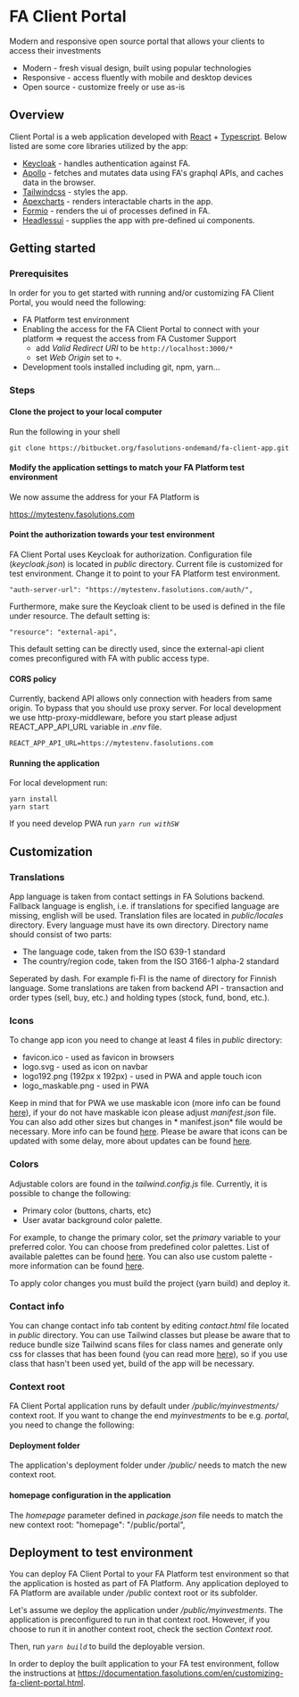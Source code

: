# FA Client Portal

Modern and responsive open source portal that allows your clients to access their investments

* Modern - fresh visual design, built using popular technologies
* Responsive - access fluently with mobile and desktop devices
* Open source - customize freely or use as-is

## Overview

Client Portal is a web application developed with [React](https://reactjs.org/) + [Typescript](https://www.typescriptlang.org/docs/handbook/typescript-from-scratch.html). Below listed are some core libraries utilized by the app:

- [Keycloak](https://www.keycloak.org/docs/latest/securing_apps/index.html#_javascript_adapter) - handles authentication against FA.
- [Apollo](https://www.apollographql.com/docs/react/get-started) - fetches and mutates data using FA's graphql APIs, and caches data in the browser.
- [Tailwindcss](https://tailwindcss.com/docs/installation) - styles the app.
- [Apexcharts](https://apexcharts.com/docs/react-charts/#) - renders interactable charts in the app.
- [Formio](https://github.com/formio/react#readme) - renders the ui of processes defined in FA.
- [Headlessui](https://headlessui.com/) - supplies the app with pre-defined ui components.

## Getting started

### Prerequisites

In order for you to get started with running and/or customizing FA Client Portal, you would need the following:

* FA Platform test environment
* Enabling the access for the FA Client Portal to connect with your platform => request the access from FA Customer Support
    * add *Valid Redirect URI* to be `http://localhost:3000/*`
    * set *Web Origin* set to `+`.
* Development tools installed including git, npm, yarn...


### Steps

#### Clone the project to your local computer

Run the following in your shell

    git clone https://bitbucket.org/fasolutions-ondemand/fa-client-app.git

#### Modify the application settings to match your FA Platform test environment

We now assume the address for your FA Platform is 

https://mytestenv.fasolutions.com

#### Point the authorization towards your test environment

FA Client Portal uses Keycloak for authorization. Configuration file (*keycloak.json*) is located in *public* directory. Current file
is customized for test environment. Change it to point to your FA Platform test environment. 

    "auth-server-url": "https://mytestenv.fasolutions.com/auth/",

Furthermore, make sure the Keycloak client to be used is defined in the file under resource. The default setting is:
    
    "resource": "external-api",

This default setting can be directly used, since the external-api client comes preconfigured with FA with public access type.

#### CORS policy

Currently, backend API allows only connection with headers from same origin. To bypass that you should use proxy server.
For local development we use http-proxy-middleware, before you start please adjust REACT_APP_API_URL variable in *.env*
file.

    REACT_APP_API_URL=https://mytestenv.fasolutions.com

#### Running the application

For local development run:

  	yarn install
  	yarn start

If you need develop PWA run _`yarn run withSW`_

## Customization

### Translations

App language is taken from contact settings in FA Solutions backend. Fallback language is english, i.e. if translations
for specified language are missing, english will be used. Translation files are located in *public/locales* directory.
Every language must have its own directory. Directory name should consist of two parts:

* The language code, taken from the ISO 639-1 standard
* The country/region code, taken from the ISO 3166-1 alpha-2 standard

Seperated by dash. For example fi-FI is the name of directory for Finnish language. Some translations are taken from
backend API - transaction and order types (sell, buy, etc.) and holding types (stock, fund, bond, etc.).

### Icons

To change app icon you need to change at least 4 files in *public* directory:

* favicon.ico - used as favicon in browsers
* logo.svg - used as icon on navbar
* logo192.png (192px x 192px) - used in PWA and apple touch icon
* logo_maskable.png - used in PWA

Keep in mind that for PWA we use maskable icon (more info can be found [here](https://web.dev/maskable-icon/)), if your
do not have maskable icon please adjust *manifest.json* file. You can also add other sizes but changes in *
manifest.json*
file would be necessary. More info can be found [here](https://developer.mozilla.org/en-US/docs/Web/Manifest/icons).
Please be aware that icons can be updated with some delay, more about updates can be
found [here](https://web.dev/manifest-updates/).

### Colors

Adjustable colors are found in the _tailwind.config.js_ file. Currently, it is possible to change the following:

- Primary color (buttons, charts, etc)
- User avatar background color palette.

For example, to change the primary color, set the _primary_ variable to your preferred color. You
can choose from predefined color palettes. List of available palettes can be
found [here](https://tailwindcss.com/docs/customizing-colors). You can also use custom palette - more information can be
found [here](https://tailwindcss.com/docs/customizing-colors#generating-colors).

To apply color changes you must build the project (yarn build) and deploy it.

### Contact info

You can change contact info tab content by editing *contact.html* file located in *public* directory. You can use
Tailwind classes but please be aware that to reduce bundle size Tailwind scans files for class names and generate only
css for classes that has been found (you can read more [here](https://tailwindcss.com/docs/content-configuration)), so
if you use class that hasn't been used yet, build of the app will be necessary.

### Context root

FA Client Portal application runs by default under */public/myinvestments/* context root. If you want to change the end *myinvestments* to be e.g. *portal*, you need to change the following:

#### Deployment folder

The application's deployment folder under */public/* needs to match the new context root.

#### homepage configuration in the application

The *homepage* parameter defined in *package.json* file needs to match the new context root:
    "homepage": "/public/portal",

## Deployment to test environment

You can deploy FA Client Portal to your FA Platform test environment so that the application is hosted as part of FA Platform.
Any application deployed to FA Platform are available under */public* context root or its subfolder.

Let's assume we deploy the application under */public/myinvestments*. The application is preconfigured to run in that context root. 
However, if you choose to run it in another context root, check the section *Context root*.

Then, run  _`yarn build`_ to build the deployable version. 

In order to deploy the built application to your FA test environment, follow the instructions at https://documentation.fasolutions.com/en/customizing-fa-client-portal.html.
